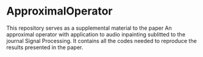 # ApproximalOperator

This repository serves as a supplemental material to the paper An approximal operator with application to audio inpainting sublitted to the journal Signal Processing. It contains all the codes needed to reproduce the results presented in the paper.
